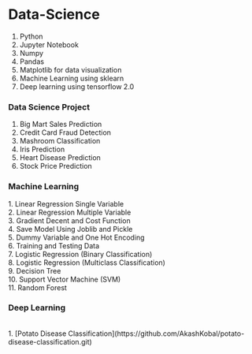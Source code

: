 # Data-Science 
1) Python
2) Jupyter Notebook
3) Numpy
4) Pandas
5) Matplotlib for data visualization 
6)  Machine Learning using sklearn
7) Deep learning using tensorflow 2.0 

<h3>Data Science Project</h3>
  
1. Big Mart Sales Prediction<br> 
2. Credit Card Fraud Detection<br> 
3. Mashroom Classification<br>
4. Iris Prediction<br>
5. Heart Disease Prediction<br>
6. Stock Price Prediction<br>

<h3> Machine Learning</h3>
1. Linear Regression Single Variable<br>
2. Linear Regression Multiple Variable<br>
3. Gradient Decent and Cost Function<br>
4. Save Model Using Joblib and Pickle<br>
5. Dummy Variable and One Hot Encoding<br>
6. Training and Testing Data<br>
7. Logistic Regression (Binary Classification)<br>
8. Logistic Regression (Multiclass Classification)<br>
9. Decision Tree<br>
10. Support Vector Machine (SVM)<br>
11. Random Forest<br>

<h3> Deep Learning</h3><br>
1. [Potato Disease Classification](https://github.com/AkashKobal/potato-disease-classification.git)
